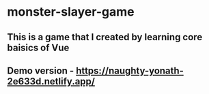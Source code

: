 # monster-slayer-game

## This is a game that I created by learning core baisics of Vue
## Demo version - https://naughty-yonath-2e633d.netlify.app/
